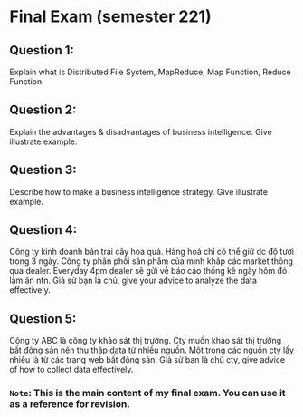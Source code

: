 # Final Exam (semester 221)

## Question 1:

Explain what is Distributed File System, MapReduce, Map Function, Reduce Function.

## Question 2:

Explain the advantages & disadvantages of business intelligence. Give illustrate example.

## Question 3:

Describe how to make a business intelligence strategy. Give illustrate example.

## Question 4:

Công ty kinh doanh bán trái cây hoa quả. Hàng hoá chỉ có thể giữ dc độ tươi trong 3 ngày. Công ty phân phối sản phẩm của mình khắp các market thông qua dealer. Everyday 4pm dealer sẽ gửi về báo cáo thống kê ngày hôm đó làm ăn ntn. Giả sử bạn là chủ, give your advice to analyze the data effectively.

## Question 5:

Công ty ABC là công ty khảo sát thị trường. Cty muốn khảo sát thị trường bất động sản nên thu thập data từ nhiều nguồn. Một trong các nguồn cty lấy nhiều là từ các trang web bất động sản. Giả sử bạn là chủ cty, give advice of how to collect data effectively.

### `Note`: This is the main content of my final exam. You can use it as a reference for revision.
